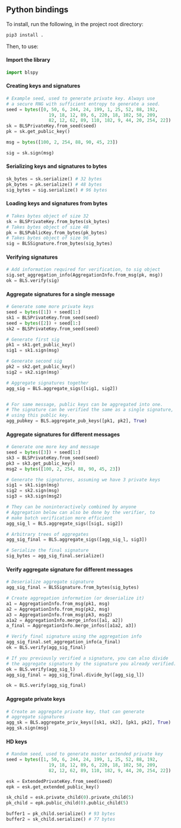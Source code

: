 ## Python bindings

To install, run the following, in the project root directory:

```bash
pip3 install .
```

Then, to use:

#### Import the library
```python
import blspy
```

#### Creating keys and signatures
```python
# Example seed, used to generate private key. Always use
# a secure RNG with sufficient entropy to generate a seed.
seed = bytes([0, 50, 6, 244, 24, 199, 1, 25, 52, 88, 192,
                19, 18, 12, 89, 6, 220, 18, 102, 58, 209,
                82, 12, 62, 89, 110, 182, 9, 44, 20, 254, 22])
sk = BLSPrivateKey.from_seed(seed)
pk = sk.get_public_key()

msg = bytes([100, 2, 254, 88, 90, 45, 23])

sig = sk.sign(msg)
```

#### Serializing keys and signatures to bytes
```python
sk_bytes = sk.serialize() # 32 bytes
pk_bytes = pk.serialize() # 48 bytes
sig_bytes = sig.serialize() # 96 bytes
```

#### Loading keys and signatures from bytes
```python
# Takes bytes object of size 32
sk = BLSPrivateKey.from_bytes(sk_bytes)
# Takes bytes object of size 48
pk = BLSPublicKey.from_bytes(pk_bytes)
# Takes bytes object of size 96
sig = BLSSignature.from_bytes(sig_bytes)
```

#### Verifying signatures
```python
# Add information required for verification, to sig object
sig.set_aggregation_info(AggregationInfo.from_msg(pk, msg))
ok = BLS.verify(sig)
```

#### Aggregate signatures for a single message
```python
# Generate some more private keys
seed = bytes([1]) + seed[1:]
sk1 = BLSPrivateKey.from_seed(seed)
seed = bytes([2]) + seed[1:]
sk2 = BLSPrivateKey.from_seed(seed)

# Generate first sig
pk1 = sk1.get_public_key()
sig1 = sk1.sign(msg)

# Generate second sig
pk2 = sk2.get_public_key()
sig2 = sk2.sign(msg)

# Aggregate signatures together
agg_sig = BLS.aggregate_sigs([sig1, sig2])


# For same message, public keys can be aggregated into one.
# The signature can be verified the same as a single signature,
# using this public key.
agg_pubkey = BLS.aggregate_pub_keys([pk1, pk2], True)
```

#### Aggregate signatures for different messages
```python
# Generate one more key and message
seed = bytes([3]) + seed[1:]
sk3 = BLSPrivateKey.from_seed(seed)
pk3 = sk3.get_public_key()
msg2 = bytes([100, 2, 254, 88, 90, 45, 23])

# Generate the signatures, assuming we have 3 private keys
sig1 = sk1.sign(msg)
sig2 = sk2.sign(msg)
sig3 = sk3.sign(msg2)

# They can be noninteractively combined by anyone
# Aggregation below can also be done by the verifier, to
# make batch verification more efficient
agg_sig_l = BLS.aggregate_sigs([sig1, sig2])

# Arbitrary trees of aggregates
agg_sig_final = BLS.aggregate_sigs([agg_sig_l, sig3])

# Serialize the final signature
sig_bytes = agg_sig_final.serialize()
```

#### Verify aggregate signature for different messages
```python
# Deserialize aggregate signature
agg_sig_final = BLSSignature.from_bytes(sig_bytes)

# Create aggregation information (or deserialize it)
a1 = AggregationInfo.from_msg(pk1, msg)
a2 = AggregationInfo.from_msg(pk2, msg)
a3 = AggregationInfo.from_msg(pk3, msg2)
a1a2 = AggregationInfo.merge_infos([a1, a2])
a_final = AggregationInfo.merge_infos([a1a2, a3])

# Verify final signature using the aggregation info
agg_sig_final.set_aggregation_info(a_final)
ok = BLS.verify(agg_sig_final)

# If you previously verified a signature, you can also divide
# the aggregate signature by the signature you already verified.
ok = BLS.verify(agg_sig_l)
agg_sig_final = agg_sig_final.divide_by([agg_sig_l])

ok = BLS.verify(agg_sig_final)
```

#### Aggregate private keys
```python
# Create an aggregate private key, that can generate
# aggregate signatures
agg_sk = BLS.aggregate_priv_keys([sk1, sk2], [pk1, pk2], True)
agg_sk.sign(msg)
```

#### HD keys
```python
# Random seed, used to generate master extended private key
seed = bytes([1, 50, 6, 244, 24, 199, 1, 25, 52, 88, 192,
                19, 18, 12, 89, 6, 220, 18, 102, 58, 209,
                82, 12, 62, 89, 110, 182, 9, 44, 20, 254, 22])

esk = ExtendedPrivateKey.from_seed(seed)
epk = esk.get_extended_public_key()

sk_child = esk.private_child(0).private_child(5)
pk_child = epk.public_child(0).public_child(5)

buffer1 = pk_child.serialize() # 93 bytes
buffer2 = sk_child.serialize() # 77 bytes
```

